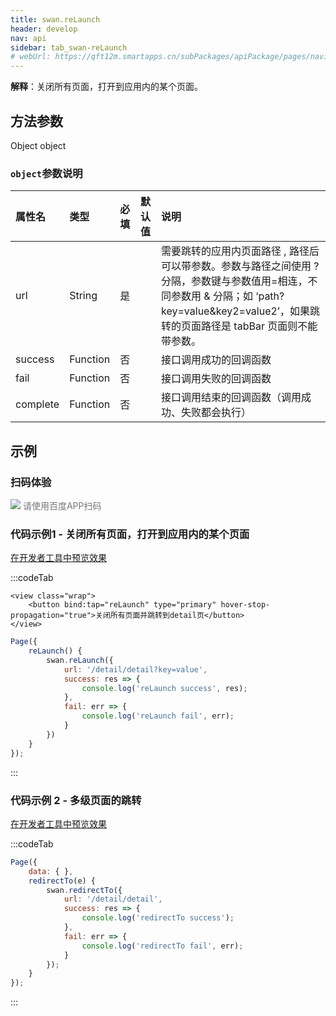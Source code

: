 ```yaml
---
title: swan.reLaunch
header: develop
nav: api
sidebar: tab_swan-reLaunch
# webUrl: https://qft12m.smartapps.cn/subPackages/apiPackage/pages/navigateTo/navigateTo
---
```

 
 

**解释**：关闭所有页面，打开到应用内的某个页面。

 
## 方法参数 

Object object

###  `object`参数说明  

|属性名 |类型  |必填 | 默认值 |说明|
|:---- |:---- |:---- |:----|:----|
|url |String | 是  ||需要跳转的应用内页面路径 , 路径后可以带参数。参数与路径之间使用 ? 分隔，参数键与参数值用=相连，不同参数用 & 分隔；如 ‘path?key=value&key2=value2’，如果跳转的页面路径是 tabBar 页面则不能带参数。|
|success| Function |   否 | |  接口调用成功的回调函数|
|fail   | Function  |  否  | | 接口调用失败的回调函数|
|complete  |  Function  |  否 | |  接口调用结束的回调函数（调用成功、失败都会执行）|

## 示例

 
### 扫码体验

<div class='scan-code-container'>
    <img src="https://b.bdstatic.com/miniapp/assets/images/doc_demo/pages_navigateTo.png" class="demo-qrcode-image" />
    <font color=#777 12px>请使用百度APP扫码</font>
</div>

 
###  代码示例1 - 关闭所有页面，打开到应用内的某个页面 

<a href="swanide://fragment/846aafb088c8a69de62456103660db2f1574139934370" title="在开发者工具中预览效果" target="_self">在开发者工具中预览效果</a>


:::codeTab
```swan
<view class="wrap">
    <button bind:tap="reLaunch" type="primary" hover-stop-propagation="true">关闭所有页面并跳转到detail页</button>
</view>
```
 

```js
Page({
    reLaunch() {
        swan.reLaunch({
            url: '/detail/detail?key=value',
            success: res => {
                console.log('reLaunch success', res);
            },
            fail: err => {
                console.log('reLaunch fail', err);
            }
        })
    }
});
```
:::
### 代码示例 2 - 多级页面的跳转 

<a href="swanide://fragment/4936d6e83b8de1c04966e9b8f744e48a1575404793406" title="在开发者工具中预览效果" target="_self">在开发者工具中预览效果</a>

:::codeTab
```js
Page({
    data: { },
    redirectTo(e) {
        swan.redirectTo({
            url: '/detail/detail',
            success: res => {
                console.log('redirectTo success');
            },
            fail: err => {
                console.log('redirectTo fail', err);
            }
        });
    }
});
```
:::